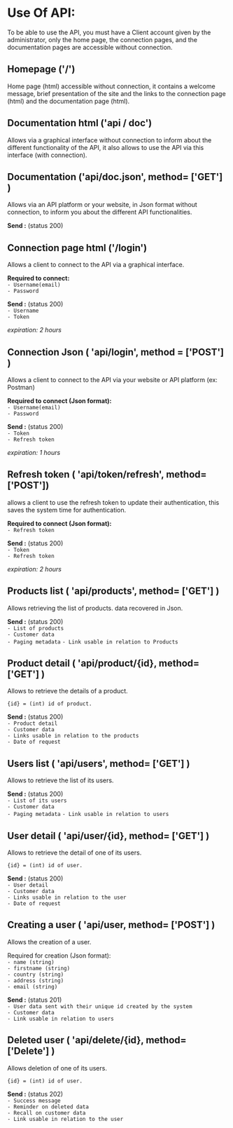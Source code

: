 # Use Of API:

To be able to use the API, you must have a Client account given by the administrator,
only the home page, the connection pages, and the documentation pages are accessible without connection.


## Homepage ('/')

Home page (html) accessible without connection, it contains a welcome message,
brief presentation of the site and the links to the connection page (html) and the documentation page (html).


## Documentation html ('api / doc')

Allows via a graphical interface without connection to inform about the different functionality of the API, 
it also allows to use the API via this interface (with connection).


## Documentation ('api/doc.json', method= ['GET'] )

Allows via an API platform or your website, in Json format without connection, 
to inform you about the different API functionalities.

**Send :** (status 200)


## Connection page html ('/login')

Allows a client to connect to the API via a graphical interface.

**Required to connect:**   
`- Username(email)`  
`- Password`

**Send :** (status 200)  
`- Username`   
`- Token` 

_expiration: 2 hours_


## Connection Json ( 'api/login', method = ['POST'] )

Allows a client to connect to the API via your website or API platform (ex: Postman)

**Required to connect (Json format):**  
`- Username(email)`  
`- Password`

**Send :** (status 200)   
`- Token`  
`- Refresh token`

_expiration: 1 hours_


## Refresh token ( 'api/token/refresh', method= ['POST'])

allows a client to use the refresh token to update their authentication, this saves the system time for authentication.

**Required to connect (Json format):**  
`- Refresh token`

**Send :** (status 200)   
`- Token`  
`- Refresh token`

_expiration: 2 hours_


## Products list ( 'api/products', method= ['GET'] )

Allows retrieving the list of products. data recovered in Json.

**Send :** (status 200)  
`- List of products`  
`- Customer data`  
`- Paging metadata`
`- Link usable in relation to Products`


## Product detail ( 'api/product/{id}, method= ['GET'] )

Allows to retrieve the details of a product.

`{id} = (int) id of product.`

**Send :** (status 200)   
`- Product detail`  
`- Customer data`  
`- Links usable in relation to the products`  
`- Date of request`  

## Users list ( 'api/users', method= ['GET'] )

Allows to retrieve the list of its users.

**Send :** (status 200)  
`- List of its users`  
`- Customer data`  
`- Paging metadata`
`- Link usable in relation to users`


## User detail ( 'api/user/{id}, method= ['GET'] )

Allows to retrieve the detail of one of its users.

`{id} = (int) id of user.`

**Send :** (status 200)   
`- User detail`  
`- Customer data`  
`- Links usable in relation to the user`  
`- Date of request` 

## Creating a user ( 'api/user, method= ['POST'] )

Allows the creation of a user.

Required for creation (Json format):  
`- name (string)`  
`- firstname (string)`  
`- country (string)`  
`- address (string)`  
`- email (string)`  

**Send :** (status 201)  
`- User data sent with their unique id created by the system`  
`- Customer data`  
`- Link usable in relation to users`  


## Deleted user ( 'api/delete/{id}, method= ['Delete'] )

Allows deletion of one of its users.

`{id} = (int) id of user.`

**Send :** (status 202)  
`- Success message`  
`- Reminder on deleted data`  
`- Recall on customer data`  
`- Link usable in relation to the user`  
